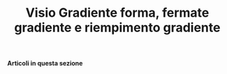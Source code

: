 ﻿---
title: Visio Gradiente forma, fermate gradiente e riempimento gradiente
type: docs
weight: 260
url: /it/net/visio-shape-gradient-gradient-stops-and-gradient-fill/
---
**Articoli in questa sezione**

